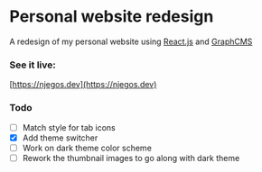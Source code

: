 # Personal website redesign

A redesign of my personal website using [React.js](https://reactjs.org/) and [GraphCMS](https://graphcms.com/)

### See it live:

[https://njegos.dev](https://njegos.dev)

### Todo

- [ ] Match style for tab icons
- [x] Add theme switcher
- [ ] Work on dark theme color scheme
- [ ] Rework the thumbnail images to go along with dark theme
